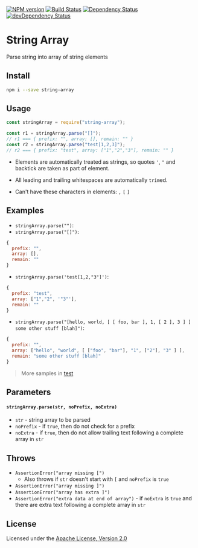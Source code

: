 [![NPM version][npm-image]][npm-url] [![Build Status][travis-image]][travis-url]
[![Dependency Status][daviddm-image]][daviddm-url] [![devDependency Status][daviddm-dev-image]][daviddm-dev-url]

# String Array

Parse string into array of string elements

## Install

```bash
npm i --save string-array
```

## Usage

```js
const stringArray = require("string-array");

const r1 = stringArray.parse("[]");
// r1 === { prefix: "", array: [], remain: "" }
const r2 = stringArray.parse("test[1,2,3]");
// r2 === { prefix: "test", array: ["1","2","3"], remain: "" }
```

* Elements are automatically treated as strings, so quotes `'`, `"` and backtick are taken as part of element.

* All leading and trailing whitespaces are automatically `trim`ed.

* Can't have these characters in elements: `,` `[` `]`

## Examples

* `stringArray.parse("")`:
* `stringArray.parse("[]")`:

```js
{
  prefix: "",
  array: [],
  remain: ""
}
```

* `stringArray.parse('test[1,2,"3"]')`:

```js
{
  prefix: "test",
  array: ["1","2", '"3"'],
  remain: ""
}
```

* `stringArray.parse("[hello, world, [ [ foo, bar ], 1, [ 2 ], 3 ] ] some other stuff [blah]")`:

```js
{
  prefix: "",
  array: ["hello", "world", [ ["foo", "bar"], "1", ["2"], "3" ] ],
  remain: "some other stuff [blah]"
}
```

> More samples in [test](./test/spec/index.spec.js)

## Parameters

#### `stringArray.parse(str, noPrefix, noExtra)`

* `str` - string array to be parsed
* `noPrefix` - if `true`, then do not check for a prefix
* `noExtra` - if `true`, then do not allow trailing text following a complete array in `str`

## Throws

* `AssertionError("array missing [")`
  * Also throws if `str` doesn't start with `[` and `noPrefix` is `true`
* `AssertionError("array missing ]")`
* `AssertionError("array has extra ]")`
* `AssertionError("extra data at end of array")` - if `noExtra` is `true` and there are extra text following a complete array in `str`

## License

Licensed under the [Apache License, Version 2.0](https://www.apache.org/licenses/LICENSE-2.0)

[travis-image]: https://travis-ci.org/jchip/string-array.svg?branch=master
[travis-url]: https://travis-ci.org/jchip/string-array
[npm-image]: https://badge.fury.io/js/string-array.svg
[npm-url]: https://npmjs.org/package/string-array
[daviddm-image]: https://david-dm.org/jchip/string-array/status.svg
[daviddm-url]: https://david-dm.org/jchip/string-array
[daviddm-dev-image]: https://david-dm.org/jchip/string-array/dev-status.svg
[daviddm-dev-url]: https://david-dm.org/jchip/string-array?type=dev
[npm scripts]: https://docs.npmjs.com/misc/scripts
